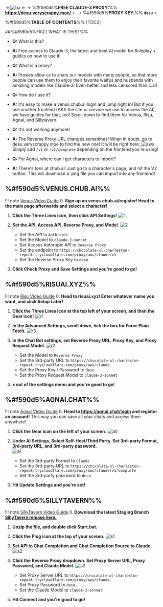 -> ![ba](https://cdna.artstation.com/p/assets/images/images/049/098/978/original/se-young-jeong-bluearchive-cherino-dance.gif?1651688882) <-
-> %#f590d5%**FREE CLAUDE-3 PROXY:**%% **https://desu.veryscrappy.moe/** <-
-> %#f590d5%**PROXY KEY:**%% **``desu``** <-

%#f590d5%**TABLE OF CONTENTS**%%
[TOC2]

##%#f590d5%FAQ / WHAT IS THIS?%%
- **Q:** What is this?
- **A:** Free access to Claude-3, the latest and best AI model for Roleplay + guides on how to use it!

- **Q:** What is a proxy?
- **A:** Proxies allow us to share our models with many people, so that more people can use them to enjoy their favorite waifus and husbands with amazing models like Claude-3! Even better and less censored than c.ai!

- **Q:** How do I use it?
- **A:** It's easy to make a venus.chub.ai login and jump right in! But if you use another frontend (AKA the site or service we use to access the AI), we have guides for that, too! Scroll down to find them for Venus, Risu, Agnai, and Sillytavern.

- **Q:** It's not working anymore!
- **A:** The Reverse Proxy URL changes sometimes! When in doubt, go to desu.veryscrappy.moe to find the new one! It will be right here:
	![aws](https://files.catbox.moe/ej13ca.PNG)
	Simply add ``/v1`` or ``/v1/complete`` depending on the frontend you're using!

- **Q:** For Agnai, where can I get characters to import?
- **A:** There's tons at chub.ai! Just go to a character's page, and hit the V2 button. This will download a .png file you can import into any frontend!

## %#f590d5%VENUS.CHUB.AI%% 
!!! note [Venus Video Guide](https://files.catbox.moe/9hdy8c.mp4)
0. **Sign up on venus.chub.ai/register! Head to the main page afterwards and select a character!**

1. **Click the Three Lines icon, then click API Settings!**
	![1](https://files.catbox.moe/3ow4mm.png)

2. **Set the API, Access API, Reverse Proxy, and Model.**
	![2](https://files.catbox.moe/yykx6f.PNG)

	- Set the API to ``Anthropic``
	- Set the Model to ``claude-3-sonnet``
	- Set Access Anthropic API to ``Reverse Proxy``
	- Set the endpoint to ``https://chocolate-xl-charleston-repeat.trycloudflare.com/proxy/aws/claude/v1``
	- Set the Reverse Proxy Key to ``desu`` 

3. **Click Check Proxy and Save Settings and you're good to go!**

## %#f590d5%RISUAI.XYZ%%
!!! note [Risu Video Guide](https://files.catbox.moe/efja3c.mp4)
0. **Head to risuai.xyz! Enter whatever name you want, and click Setup Later!**

1. **Click the Three Lines icon at the top left of your screen, and then the Gear icon!**
	![r1](https://files.catbox.moe/ml5wjo.PNG)

2.  **In the Advanced Settings, scroll down, tick the box for Force Plain Fetch.**
	![r3](https://files.catbox.moe/x0qspy.PNG)

3. **In the Chat Bot settings, set Reverse Proxy URL, Proxy Key, and Proxy Request Model.**
	![r2](https://files.catbox.moe/vgk9uv.PNG)

	- Set the Model to ``Reverse Proxy``
	- Set the 3rd-party URL to ``https://chocolate-xl-charleston-repeat.trycloudflare.com/proxy/aws/claude``
	- Set the Proxy Key / Password to ``desu``
	- Set the Proxy Request Model to ``claude-3-sonnet``

4. **x out of the settings menu and you're good to go!**

## %#f590d5%AGNAI.CHAT%%
!!! note [Agnai Video Guide](https://files.catbox.moe/w83hfz.mp4)
0. **Head to https://agnai.chat/login and register an account!**
	This way you can save all your chats and access them anywhere!

1. **Click the Gear icon on the left of your screen.**
	![a0](https://files.catbox.moe/br9q8f.png)

2. **Under AI Settings, Select Self-Host/Third Party. Set 3rd-party Format, 3rd-party URL, and 3rd-party password.**	
	![a1](https://files.catbox.moe/pm0drp.png)

	- Set the 3rd-party Format to ``Claude``
	- Set the 3rd-party URL to ``https://chocolate-xl-charleston-repeat.trycloudflare.com/proxy/aws/claude/v1/complete``
	- Set the 3rd-party password to ``desu``

3. **Hit Update Settings and you're set!**

## %#f590d5%SILLYTAVERN%%
 !!! note [SillyTavern Video Guide](https://files.catbox.moe/uwl3vl.mp4)
0. **Download the latest  Staging Branch [SillyTavern release here.](https://github.com/SillyTavern/SillyTavern/archive/refs/heads/staging.zip)**

1. **Unzip the file, and double click Start.bat.**

2. **Click the Plug icon at the top of your screen.**
	![s1](https://files.catbox.moe/xoopum.PNG)

3. **Set API to Chat Completion and Chat Completion Source to Claude.**
	![s2](https://files.catbox.moe/v4w4tu.png)

4. **Click the Reverse Proxy dropdown. Set Proxy Server URL, Proxy Password, and Claude Model.**
	![s3](https://files.catbox.moe/zfks40.png)
	
	- Set Proxy Server URL to ``https://chocolate-xl-charleston-repeat.trycloudflare.com/proxy/aws/claude``
	- Set Proxy Password to ``desu``
	- Set the Claude Model to ``claude-3-sonnet``

5. **Hit Connect and you're good to go!**